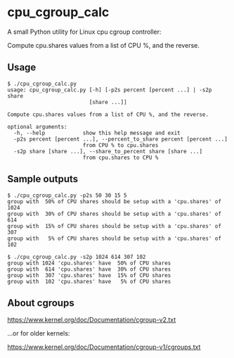 # cpu_cgroup_calc

A small Python utility for Linux cpu cgroup controller:

Compute cpu.shares values from a list of CPU %, and the reverse.

## Usage

	$ ./cpu_cgroup_calc.py
	usage: cpu_cgroup_calc.py [-h] [-p2s percent [percent ...] | -s2p share
	                          [share ...]]
	
	Compute cpu.shares values from a list of CPU %, and the reverse.
	
	optional arguments:
	  -h, --help            show this help message and exit
	  -p2s percent [percent ...], --percent_to_share percent [percent ...]
	                        from CPU % to cpu.shares
	  -s2p share [share ...], --share_to_percent share [share ...]
	                        from cpu.shares to CPU %

## Sample outputs

	$ ./cpu_cgroup_calc.py -p2s 50 30 15 5
	group with  50% of CPU shares should be setup with a 'cpu.shares' of 1024
	group with  30% of CPU shares should be setup with a 'cpu.shares' of  614
	group with  15% of CPU shares should be setup with a 'cpu.shares' of  307
	group with   5% of CPU shares should be setup with a 'cpu.shares' of  102

	$ ./cpu_cgroup_calc.py -s2p 1024 614 307 102
	group with 1024 'cpu.shares' have  50% of CPU shares
	group with  614 'cpu.shares' have  30% of CPU shares
	group with  307 'cpu.shares' have  15% of CPU shares
	group with  102 'cpu.shares' have   5% of CPU shares

## About cgroups

https://www.kernel.org/doc/Documentation/cgroup-v2.txt

...or for older kernels:

https://www.kernel.org/doc/Documentation/cgroup-v1/cgroups.txt
